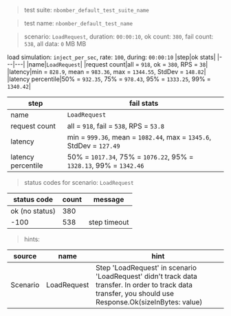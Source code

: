 > test suite: `nbomber_default_test_suite_name`

> test name: `nbomber_default_test_name`

> scenario: `LoadRequest`, duration: `00:00:10`, ok count: `380`, fail count: `538`, all data: `0` MB MB

load simulation: `inject_per_sec`, rate: `100`, during: `00:00:10`
|step|ok stats|
|---|---|
|name|`LoadRequest`|
|request count|all = `918`, ok = `380`, RPS = `38`|
|latency|min = `828.9`, mean = `983.36`, max = `1344.55`, StdDev = `148.82`|
|latency percentile|50% = `932.35`, 75% = `978.43`, 95% = `1333.25`, 99% = `1340.42`|

|step|fail stats|
|---|---|
|name|`LoadRequest`|
|request count|all = `918`, fail = `538`, RPS = `53.8`|
|latency|min = `999.36`, mean = `1082.44`, max = `1345.6`, StdDev = `127.49`|
|latency percentile|50% = `1017.34`, 75% = `1076.22`, 95% = `1328.13`, 99% = `1342.46`|
> status codes for scenario: `LoadRequest`

|status code|count|message|
|---|---|---|
|ok (no status)|380||
|-100|538|step timeout|

> hints:

|source|name|hint|
|---|---|---|
|Scenario|LoadRequest|Step 'LoadRequest' in scenario 'LoadRequest' didn't track data transfer. In order to track data transfer, you should use Response.Ok(sizeInBytes: value)|
